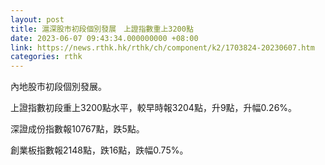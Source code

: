 ```yaml
---
layout: post
title: 滬深股市初段個別發展　上證指數重上3200點
date: 2023-06-07 09:43:34.000000000 +08:00
link: https://news.rthk.hk/rthk/ch/component/k2/1703824-20230607.htm
categories: rthk
---
```


內地股市初段個別發展。

上證指數初段重上3200點水平，較早時報3204點，升9點，升幅0.26%。

深證成份指數報10767點，跌5點。

創業板指數報2148點，跌16點，跌幅0.75%。
